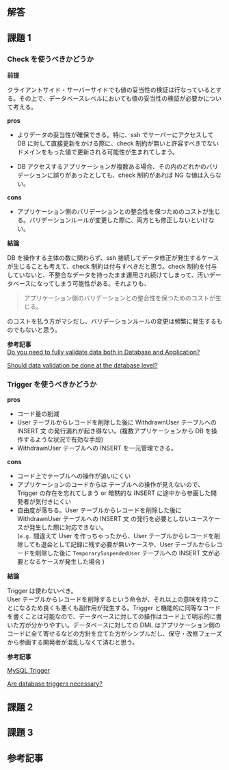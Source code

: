 ## 解答

## 課題 1

### Check を使うべきかどうか

**前提**

クライアントサイド・サーバーサイドでも値の妥当性の検証は行なっているとする。その上で、データベースレベルにおいても値の妥当性の検証が必要かについて考える。

**pros**

- よりデータの妥当性が確保できる。特に、ssh でサーバーにアクセスして DB に対して直接更新をかける際に、check 制約が無いと許容すべきでないドメインをもった値で更新される可能性が生まれてしまう。

- DB アクセスするアプリケーションが複数ある場合、その内のどれかのバリデーションに誤りがあったとしても、check 制約があれば NG な値は入らない。

**cons**

- アプリケーション側のバリデーションとの整合性を保つためのコストが生じる。バリデーションルールが変更した際に、両方とも修正しないといけない。

**結論**

DB を操作する主体の数に関わらず、ssh 接続してデータ修正が発生するケースが生じることも考えて、check 制約は付与すべきだと思う。check 制約を付与していないと、不整合なデータを持ったまま運用され続けてしまって、汚いデータベースになってしまう可能性がある。それよりも、

> アプリケーション側のバリデーションとの整合性を保つためのコストが生じる。

のコストを払う方がマシだし、バリデーションルールの変更は頻繁に発生するものでもないと思う。

**参考記事**  
[Do you need to fully validate data both in Database and Application?](https://stackoverflow.com/questions/65494755/do-you-need-to-fully-validate-data-both-in-database-and-application)

[Should data validation be done at the database level?](https://stackoverflow.com/questions/1127122/should-data-validation-be-done-at-the-database-level)

### Trigger を使うべきかどうか

**pros**

- コード量の削減
- User テーブルからレコードを削除した後に WithdrawnUser テーブルへの INSERT 文 の発行漏れが起き得ない。(複数アプリケーションから DB を操作するような状況で有効な手段)
- WithdrawnUser テーブルへの INSERT を一元管理できる。

**cons**

- コード上でテーブルへの操作が追いにくい
- アプリケーションのコードからは テーブルへの操作が見えないので、Trigger の存在を忘れてしまう or 暗黙的な INSERT に途中から参画した開発者が気付きにくい
- 自由度が落ちる。User テーブルからレコードを削除した後に WithdrawnUser テーブルへの INSERT 文 の発行を必要としないユースケースが発生した際に対応できない。  
  (`e.g.` 間違えて User を作っちゃったから、User テーブルからレコードを削除しても退会として記録に残す必要が無いケースや、User テーブルからレコードを削除した後に `TemporarySuspendedUser` テーブルへの INSERT 文が必要となるケースが発生した場合 )

**結論**

Trigger は使わないべき。  
User テーブルからレコードを削除するという命令が、それ以上の意味を持つことになるため良くも悪くも副作用が発生する。Trigger と機能的に同等なコードを書くことは可能なので、データベースに対しての操作はコード上で明示的に書いた方が分かりやすい。データベースに対しての DML はアプリケーション側のコードに全て寄せるなどの方針を立てた方がシンプルだし、保守・改修フェーズから参画する開発者が混乱しなくて済むと思う。

**参考記事**

[MySQL Trigger](https://www.javatpoint.com/mysql-trigger#:~:text=We%20need%2Fuse%20triggers%20in%20MySQL%20due%20to%20the%20following,maintaining%20audit%20trails%20in%20tables.)

[Are database triggers necessary?](https://stackoverflow.com/questions/460316/are-database-triggers-necessary)

## 課題 2

## 課題 3

## 参考記事
